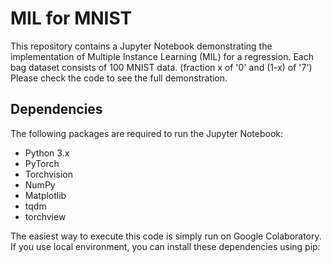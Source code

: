 # MIL for MNIST

This repository contains a Jupyter Notebook demonstrating the implementation of Multiple Instance Learning (MIL) for a regression.
Each bag dataset consists of 100 MNIST data. (fraction x of '0' and (1-x) of '7')
Please check the code to see the full demonstration.

## Dependencies

The following packages are required to run the Jupyter Notebook:

- Python 3.x
- PyTorch
- Torchvision
- NumPy
- Matplotlib
- tqdm
- torchview

The easiest way to execute this code is simply run on Google Colaboratory.
If you use local environment, you can install these dependencies using pip:
